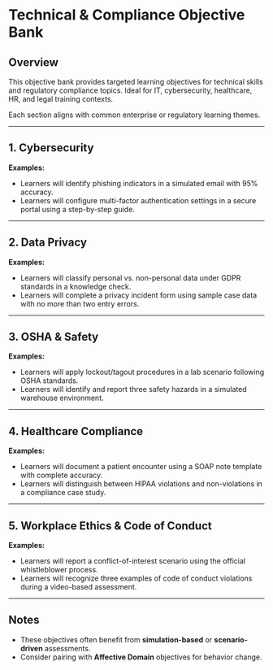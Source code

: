 # Technical & Compliance Objective Bank

## Overview

This objective bank provides targeted learning objectives for technical skills and regulatory compliance topics. Ideal for IT, cybersecurity, healthcare, HR, and legal training contexts.

Each section aligns with common enterprise or regulatory learning themes.

---

## 1. Cybersecurity

**Examples:**
- Learners will identify phishing indicators in a simulated email with 95% accuracy.
- Learners will configure multi-factor authentication settings in a secure portal using a step-by-step guide.

---

## 2. Data Privacy

**Examples:**
- Learners will classify personal vs. non-personal data under GDPR standards in a knowledge check.
- Learners will complete a privacy incident form using sample case data with no more than two entry errors.

---

## 3. OSHA & Safety

**Examples:**
- Learners will apply lockout/tagout procedures in a lab scenario following OSHA standards.
- Learners will identify and report three safety hazards in a simulated warehouse environment.

---

## 4. Healthcare Compliance

**Examples:**
- Learners will document a patient encounter using a SOAP note template with complete accuracy.
- Learners will distinguish between HIPAA violations and non-violations in a compliance case study.

---

## 5. Workplace Ethics & Code of Conduct

**Examples:**
- Learners will report a conflict-of-interest scenario using the official whistleblower process.
- Learners will recognize three examples of code of conduct violations during a video-based assessment.

---

## Notes

- These objectives often benefit from **simulation-based** or **scenario-driven** assessments.
- Consider pairing with **Affective Domain** objectives for behavior change.
